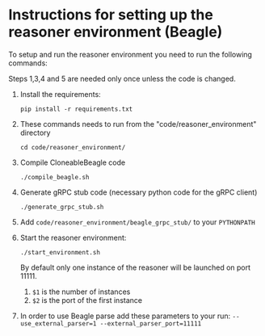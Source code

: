 # Instructions for setting up the reasoner environment (Beagle)

To setup and run the reasoner environment you need to run the following commands:

Steps 1,3,4 and 5 are needed only once unless the code is changed.

1. Install the requirements:

    ``pip install -r requirements.txt``

2. These commands needs to run from the "code/reasoner_environment" directory

    ``cd code/reasoner_environment/``
3. Compile CloneableBeagle code 

    ``./compile_beagle.sh``
4. Generate gRPC stub code (necessary python code for the gRPC client)

    ``./generate_grpc_stub.sh``
    
5. Add ``code/reasoner_environment/beagle_grpc_stub/`` to your ``PYTHONPATH`` 

6. Start the reasoner environment:

    ``./start_environment.sh``
     
    By default only one instance of the reasoner will be launched on port 11111.
    1. ``$1`` is the number of instances
    2. ``$2`` is the port of the first instance
    
7. In order to use Beagle parse add these parameters to your run: ``--use_external_parser=1 --external_parser_port=11111``
